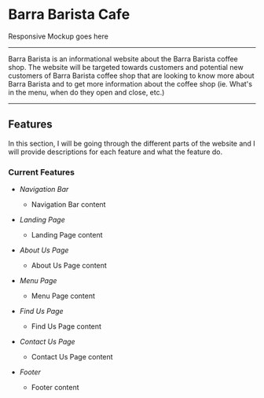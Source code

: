 # Barra Barista Cafe

Responsive Mockup goes here

----

Barra Barista is an informational website about the Barra Barista coffee shop. The website will be targeted towards customers and potential new customers of Barra Barista coffee shop that are looking to know more about Barra Barista and to get more information about the coffee shop (ie. What's in the menu, when do they open and close, etc.)

----

## Features

In this section, I will be going through the different parts of the website and I will provide descriptions for each feature and what the feature do. 

### Current Features

- _Navigation Bar_
    - Navigation Bar content

- _Landing Page_
    - Landing Page content

- _About Us Page_
    - About Us Page content

- _Menu Page_
    - Menu Page content

- _Find Us Page_
    - Find Us Page content

- _Contact Us Page_
    - Contact Us Page content

- _Footer_
    - Footer content
